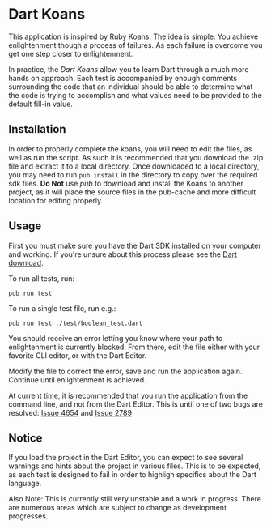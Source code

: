 Dart Koans
==========

This application is inspired by Ruby Koans. The idea is simple:
You achieve enlightenment though a process of failures. As each
failure is overcome you get one step closer to enlightenment.

In practice, the _Dart Koans_ allow you to learn Dart through a
much more hands on approach. Each test is accompanied by enough
comments surrounding the code that an individual should be able
to determine what the code is trying to accomplish and what 
values need to be provided to the default fill-in value.

Installation
------------

In order to properly complete the koans, you will need to edit
the files, as well as run the script. As such it is recommended
that you download the .zip file and extract it to a local
directory. Once downloaded to a local directory, you may need
to run ```pub install``` in the directory to copy over the
required sdk files. **Do Not** use *pub* to download and install
the Koans to another project, as it will place the source files
in the pub-cache and more difficult location for editing properly.

Usage
-----

First you must make sure you have the Dart SDK
installed on your computer and working. If you're unsure about
this process please see the 
[Dart download](http://www.dartlang.org/downloads.html).

To run all tests, run:

    pub run test


To run a single test file, run e.g.:

    pub run test ./test/boolean_test.dart

You should receive an error letting you know where your path to
enlightenment is currently blocked. From there, edit the file
either with your favorite CLI editor, or with the Dart Editor.

Modify the file to correct the error, save and run the 
application again. Continue until enlightenment is achieved.

At current time, it is recommended that you run the application
from the command line, and not from the Dart Editor. This is
until one of two bugs are resolved: [Issue 4654](http://dartbug.com/4654)
and [Issue 2789](http://dartbug.com/2789)

Notice
------

If you load the project in the Dart Editor, you can expect to
see several warnings and hints about the project in various
files. This is to be expected, as each test is designed to fail
in order to highligh specifics about the Dart language.

Also Note: This is currently still very unstable and a work in 
progress. There are numerous areas which are subject to change as
development progresses. 

